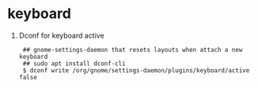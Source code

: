 keyboard
========

1. Dconf for keyboard active

        ## gnome-settings-daemon that resets layouts when attach a new keyboard
        ## sudo apt install dconf-cli
        $ dconf write /org/gnome/settings-daemon/plugins/keyboard/active false
